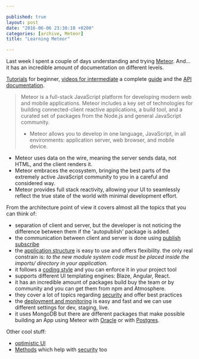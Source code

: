 ```yaml
---

published: true
layout: post
date: "2016-06-06 23:30:10 +0200"
categories: [archive, Meteor]
title: "Learning Meteor"

---
```

Last week I spent a couple of days understanding and trying [Meteor][Meteor]. And... it has an
incredible amount of documentation on different levels.

[Tutorials][tutorials] for beginner, [videos for intermediate][intermediate Meteor]
a complete [guide][guide] and the [API documentation][api].
>
>Meteor is a full-stack JavaScript platform for developing modern web and mobile applications. Meteor includes a key set of technologies for building connected-client reactive applications, a build tool, and a curated set of packages from the Node.js and general JavaScript community.
>
> - Meteor allows you to develop in one language, JavaScript, in all environments: application server, web browser, and mobile device.
- Meteor uses data on the wire, meaning the server sends data, not HTML, and the client renders it.
- Meteor embraces the ecosystem, bringing the best parts of the extremely active JavaScript community to you in a careful and considered way.
- Meteor provides full stack reactivity, allowing your UI to seamlessly reflect the true state of the world with minimal development effort.

From the architecture point of view it covers almost all the topics that you can think of:
- separation of client and server, but the developer is not noticing the difference between them if the 'autopublish' package is added.
- the communication between client and server is done using [publish subscribe][publish subscribe]
- the [application structure][application structure] is easy to use and offers flexibility. the only real constrain is:  _to the new module system code must be placed inside the imports/ directory in your application._
- it follows a [coding style][coding style] and you can enforce it in your project tool
- supports different UI templating engines: Blaze, Angular, React.
- it has an incredible amount of packages build buy the team or by community and you can get them from npm and Atmosphere.  
- they cover a lot of topics regarding [security][security] and offer best practices
- the [deployment and monitoring][deployment] is easy and fast and we can use different settings for dev, staging, live.
- it uses MongoDB but there are different packages that make possible building an App using Meteor with [Oracle][oracle] or with [Postgres][Postgres].

Other cool stuff:
- [optimistic UI][optimistic UI]
- [Methods][methods security] which help with [security][methods security] too


[Meteor]:https://www.meteor.com/
[tutorials]:https://www.meteor.com/tutorials/angular/creating-an-app
[intermediate Meteor]:https://www.meteor.com/
[guide]:http://guide.meteor.com/
[api]:http://docs.meteor.com/
[application structure]: http://guide.meteor.com/structure.html
[coding style]:http://guide.meteor.com/code-style.html
[packages]:http://guide.meteor.com/atmosphere-vs-npm.html
[security]:http://guide.meteor.com/security.html
[deployment]:http://guide.meteor.com/deployment.html
[publish subscribe]:https://docs.meteor.com/api/pubsub.html
[oracle]:https://atmospherejs.com/metstrike/meteor-oracle
[Postgres]:https://meteor-postgres.readthedocs.io/en/latest/
[optimistic UI]:http://info.meteor.com/blog/optimistic-ui-with-meteor-latency-compensation
[methods security]:https://www.meteor.com/tutorials/angular/security-with-methods
